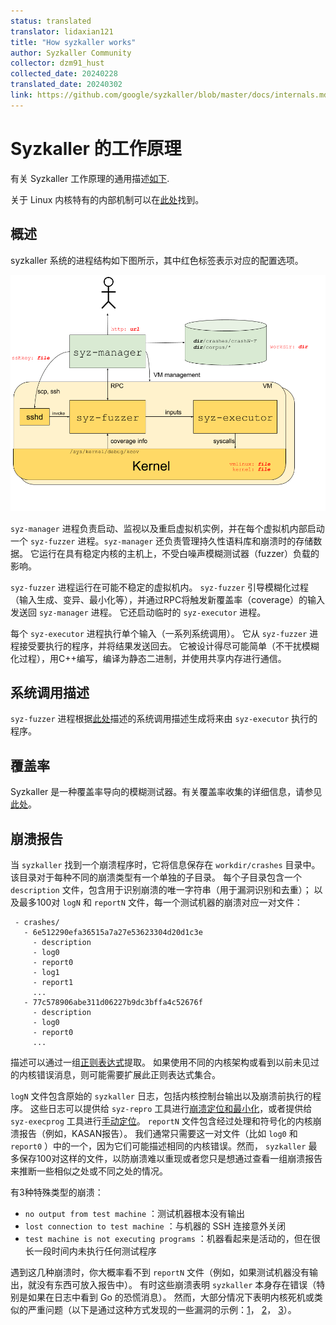 ```yaml
---
status: translated
translator: lidaxian121
title: "How syzkaller works"
author: Syzkaller Community
collector: dzm91_hust
collected_date: 20240228
translated_date: 20240302
link: https://github.com/google/syzkaller/blob/master/docs/internals.md
---
```


# Syzkaller 的工作原理

有关 Syzkaller 工作原理的通用描述[如下](internals.md#概述).

关于 Linux 内核特有的内部机制可以在[此处](linux/internals.md)找到。

## 概述

syzkaller 系统的进程结构如下图所示，其中红色标签表示对应的配置选项。

![Process structure for syzkaller](process_structure.png?raw=true)

`syz-manager` 进程负责启动、监视以及重启虚拟机实例，并在每个虚拟机内部启动一个 `syz-fuzzer` 进程。`syz-manager` 还负责管理持久性语料库和崩溃时的存储数据。
它运行在具有稳定内核的主机上，不受白噪声模糊测试器（fuzzer）负载的影响。

`syz-fuzzer` 进程运行在可能不稳定的虚拟机内。
`syz-fuzzer` 引导模糊化过程（输入生成、变异、最小化等），并通过RPC将触发新覆盖率（coverage）的输入发送回 `syz-manager` 进程。
它还启动临时的 `syz-executor` 进程。

每个 `syz-executor` 进程执行单个输入（一系列系统调用）。
它从 `syz-fuzzer` 进程接受要执行的程序，并将结果发送回去。
它被设计得尽可能简单（不干扰模糊化过程），用C++编写，编译为静态二进制，并使用共享内存进行通信。

## 系统调用描述

`syz-fuzzer` 进程根据[此处](syscall_descriptions.md)描述的系统调用描述生成将来由 `syz-executor` 执行的程序。

## 覆盖率

Syzkaller 是一种覆盖率导向的模糊测试器。有关覆盖率收集的详细信息，请参见[此处](/coverage.md)。

## 崩溃报告

当 `syzkaller` 找到一个崩溃程序时，它将信息保存在 `workdir/crashes` 目录中。
该目录对于每种不同的崩溃类型有一个单独的子目录。
每个子目录包含一个 `description` 文件，包含用于识别崩溃的唯一字符串（用于漏洞识别和去重）；
以及最多100对 `logN` 和 `reportN` 文件，每一个测试机器的崩溃对应一对文件：
```
 - crashes/
   - 6e512290efa36515a7a27e53623304d20d1c3e
     - description
     - log0
     - report0
     - log1
     - report1
     ...
   - 77c578906abe311d06227b9dc3bffa4c52676f
     - description
     - log0
     - report0
     ...
```

描述可以通过一组[正则表达式](/pkg/report/)提取。
如果使用不同的内核架构或看到以前未见过的内核错误消息，则可能需要扩展此正则表达式集合。

`logN` 文件包含原始的 `syzkaller` 日志，包括内核控制台输出以及崩溃前执行的程序。
这些日志可以提供给 `syz-repro` 工具进行[崩溃定位和最小化](reproducing_crashes.md)，或者提供给 `syz-execprog` 工具进行[手动定位](executing_syzkaller_programs.md)。
`reportN` 文件包含经过处理和符号化的内核崩溃报告（例如，KASAN报告）。
我们通常只需要这一对文件（比如 `log0` 和 `report0` ）中的一个，因为它们可能描述相同的内核错误。然而， `syzkaller` 最多保存100对这样的文件，以防崩溃难以重现或者您只是想通过查看一组崩溃报告来推断一些相似之处或不同之处的情况。

有3种特殊类型的崩溃：
- `no output from test machine` ：测试机器根本没有输出
- `lost connection to test machine` ：与机器的 SSH 连接意外关闭
- `test machine is not executing programs` ：机器看起来是活动的，但在很长一段时间内未执行任何测试程序

遇到这几种崩溃时，你大概率看不到 `reportN` 文件（例如，如果测试机器没有输出，就没有东西可放入报告中）。
有时这些崩溃表明 `syzkaller` 本身存在错误（特别是如果在日志中看到 Go 的恐慌消息）。
然而，大部分情况下表明内核死机或类似的严重问题（以下是通过这种方式发现的一些漏洞的示例：[1](https://groups.google.com/d/msg/syzkaller/zfuHHRXL7Zg/Tc5rK8bdCAAJ)， [2](https://groups.google.com/d/msg/syzkaller/kY_ml6TCm9A/wDd5fYFXBQAJ)， [3](https://groups.google.com/d/msg/syzkaller/OM7CXieBCoY/etzvFPX3AQAJ)）。

